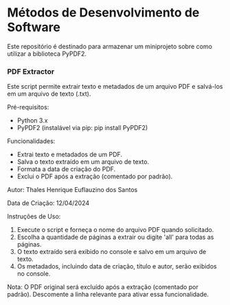 # Métodos de Desenvolvimento de Software
Este repositório é destinado para armazenar um miniprojeto sobre como utilizar a biblioteca PyPDF2.


### PDF Extractor

Este script permite extrair texto e metadados de um arquivo PDF e salvá-los em um arquivo de texto (.txt).

Pré-requisitos:
- Python 3.x
- PyPDF2 (instalável via pip: pip install PyPDF2)

Funcionalidades:
- Extrai texto e metadados de um PDF.
- Salva o texto extraído em um arquivo de texto.
- Formata a data de criação do PDF.
- Exclui o PDF após a extração (comentado por padrão).

Autor: Thales Henrique Euflauzino dos Santos

Data de Criação: 12/04/2024

Instruções de Uso:
1. Execute o script e forneça o nome do arquivo PDF quando solicitado.
2. Escolha a quantidade de páginas a extrair ou digite 'all' para todas as páginas.
3. O texto extraído será exibido no console e salvo em um arquivo de texto.
4. Os metadados, incluindo data de criação, título e autor, serão exibidos no console.

Nota: O PDF original será excluído após a extração (comentado por padrão). Descomente a linha relevante para ativar essa funcionalidade.
